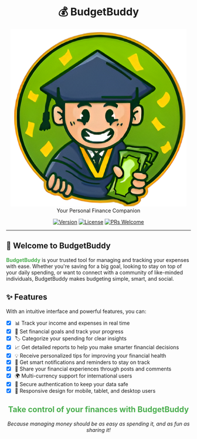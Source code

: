 ﻿<div align="center">

# 💰 BudgetBuddy

![BudgetBuddy Logo](budget-buddy-ui/src/assets/Budget-face%20logo.png)
Your Personal Finance Companion

[![Version](https://img.shields.io/badge/version-1.0.0-brightgreen.svg)](https://github.com/yourusername/budgetbuddy)
[![License](https://img.shields.io/badge/license-MIT-green.svg)](https://opensource.org/licenses/MIT)
[![PRs Welcome](https://img.shields.io/badge/PRs-welcome-brightgreen.svg)](http://makeapullrequest.com)

</div>

---

## 🌟 Welcome to BudgetBuddy

<span style="color: #4CAF50;">**BudgetBuddy**</span> is your trusted tool for managing and tracking your expenses with ease. Whether you're saving for a big goal, looking to stay on top of your daily spending, or want to connect with a community of like-minded individuals, BudgetBuddy makes budgeting simple, smart, and social.

## ✨ Features

With an intuitive interface and powerful features, you can:

- [x] 📊 Track your income and expenses in real time
- [x] 🎯 Set financial goals and track your progress
- [x] 🏷️ Categorize your spending for clear insights
- [x] 📈 Get detailed reports to help you make smarter financial decisions
- [x] 💡 Receive personalized tips for improving your financial health
- [x] 🔔 Get smart notifications and reminders to stay on track
- [x] 🎉 Share your financial experiences through posts and comments
- [x] 🌍 Multi-currency support for international users
- [x] 🔐 Secure authentication to keep your data safe
- [x] 📱 Responsive design for mobile, tablet, and desktop users

<div align="center">
  <h2 style="color: #4CAF50;">Take control of your finances with BudgetBuddy</h2>
  <p><em>Because managing money should be as easy as spending it, and as fun as sharing it!</em></p>
</div>

